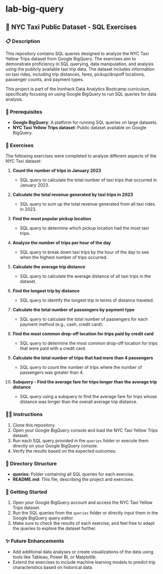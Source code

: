 # lab-big-query

## 🚖 NYC Taxi Public Dataset - SQL Exercises

### 📋 Description

This repository contains SQL queries designed to analyze the NYC Taxi Yellow Trips dataset from Google BigQuery. The exercises aim to demonstrate proficiency in SQL querying, data manipulation, and analysis using the publicly available taxi trip data. The dataset includes information on taxi rides, including trip distances, fares, pickup/dropoff locations, passenger counts, and payment types.

This project is part of the Ironhack Data Analytics Bootcamp curriculum, specifically focusing on using Google BigQuery to run SQL queries for data analysis.

### 🔑 Prerequisites

- **Google BigQuery**: A platform for running SQL queries on large datasets.
- **NYC Taxi Yellow Trips dataset**: Public dataset available on Google BigQuery.

### 🔄 Exercises

The following exercises were completed to analyze different aspects of the NYC Taxi dataset:

1. **Count the number of trips in January 2023**
   - SQL query to calculate the total number of taxi trips that occurred in January 2023.
   
2. **Calculate the total revenue generated by taxi trips in 2023**
   - SQL query to sum up the total revenue generated from all taxi rides in 2023.

3. **Find the most popular pickup location**
   - SQL query to determine which pickup location had the most taxi trips.

4. **Analyze the number of trips per hour of the day**
   - SQL query to break down taxi trips by the hour of the day to see when the highest number of trips occurred.

5. **Calculate the average trip distance**
   - SQL query to calculate the average distance of all taxi trips in the dataset.

6. **Find the longest trip by distance**
   - SQL query to identify the longest trip in terms of distance traveled.

7. **Calculate the total number of passengers by payment type**
   - SQL query to calculate the total number of passengers for each payment method (e.g., cash, credit card).

8. **Find the most common drop-off location for trips paid by credit card**
   - SQL query to determine the most common drop-off location for trips that were paid with a credit card.

9. **Calculate the total number of trips that had more than 4 passengers**
   - SQL query to count the number of trips where the number of passengers was greater than 4.

10. **Subquery - Find the average fare for trips longer than the average trip distance**
    - SQL query using a subquery to find the average fare for trips whose distance was longer than the overall average trip distance.

### 🧑‍🏫 Instructions

1. Clone this repository.
2. Open your Google BigQuery console and load the NYC Taxi Yellow Trips dataset.
3. Run each SQL query provided in the `queries` folder or execute them directly on your Google BigQuery console.
4. Verify the results based on the expected outcomes.

### 📂 Directory Structure

- **queries**: Folder containing all SQL queries for each exercise.
- **README.md**: This file, describing the project and exercises.

### 🚀 Getting Started

1. Open your Google BigQuery account and access the NYC Taxi Yellow Trips dataset.
2. Run the SQL queries from the `queries` folder or directly input them in the Google BigQuery query editor.
3. Make sure to check the results of each exercise, and feel free to adapt the queries to explore the dataset further.

### ✨ Future Enhancements

- Add additional data analyses or create visualizations of the data using tools like Tableau, Power BI, or Matplotlib.
- Extend the exercises to include machine learning models to predict trip characteristics based on historical data.
